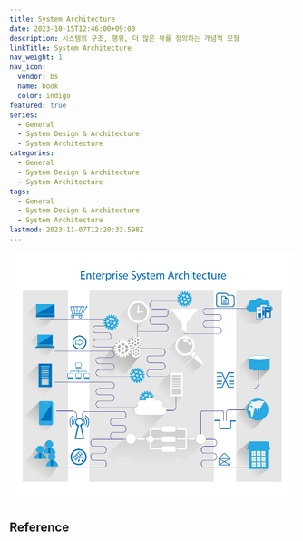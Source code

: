 ```yaml
---
title: System Architecture
date: 2023-10-15T12:46:00+09:00
description: 시스템의 구조, 행위, 더 많은 뷰를 정의하는 개념적 모형
linkTitle: System Architecture
nav_weight: 1
nav_icon:
  vendor: bs
  name: book
  color: indigo
featured: true
series:
  - General
  - System Design & Architecture
  - System Architecture
categories:
  - General
  - System Design & Architecture
  - System Architecture
tags:
  - General
  - System Design & Architecture
  - System Architecture
lastmod: 2023-11-07T12:20:33.598Z
---
```


![Enterprise System Architecture](Enterprise-system-architecture-1.png#center)

## Reference
